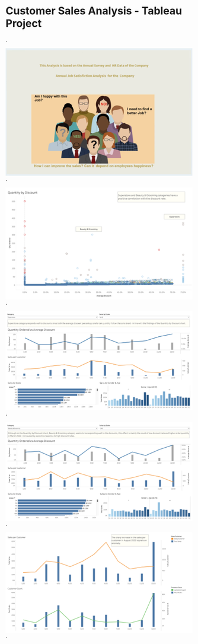 # Customer Sales Analysis - Tableau Project

.

<a href="https://github.com/HeviBaran/JOB-SATISFACTION-ANALYSIS-TABLEAU/blob/main/P-1.png"><img align="left" width="auto" height="auto" src="https://github.com/HeviBaran/JOB-SATISFACTION-ANALYSIS-TABLEAU/blob/main/P-1.png"></a>

.

<a href="https://github.com/Hazal-Y/Customer-Sales-Analysis-Tableau/blob/main/P-2.png"><img align="left" width="auto" height="auto" src="https://github.com/Hazal-Y/Customer-Sales-Analysis-Tableau/blob/main/P-2.png"></a>

.

<a href="https://github.com/Hazal-Y/Customer-Sales-Analysis-Tableau/blob/main/P-3.png"><img align="left" width="auto" height="auto" src="https://github.com/Hazal-Y/Customer-Sales-Analysis-Tableau/blob/main/P-3.png"></a>

.

<a href="https://github.com/Hazal-Y/Customer-Sales-Analysis-Tableau/blob/main/P-4.png"><img align="left" width="auto" height="auto" src="https://github.com/Hazal-Y/Customer-Sales-Analysis-Tableau/blob/main/P-4.png"></a>

.

<a href="https://github.com/Hazal-Y/Customer-Sales-Analysis-Tableau/blob/main/P-5.png"><img align="left" width="auto" height="auto" src="https://github.com/Hazal-Y/Customer-Sales-Analysis-Tableau/blob/main/P-5.png"></a>

.

